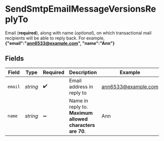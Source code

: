 # SendSmtpEmailMessageVersionsReplyTo

Email (**required**), along with name (_optional_), on which transactional mail recipients will be able to reply back. For example,
**{"email":"ann6533@example.com", "name":"Ann"}**



## Fields

| Field                                                     | Type                                                      | Required                                                  | Description                                               | Example                                                   |
| --------------------------------------------------------- | --------------------------------------------------------- | --------------------------------------------------------- | --------------------------------------------------------- | --------------------------------------------------------- |
| `email`                                                   | *string*                                                  | :heavy_check_mark:                                        | Email address in reply to                                 | ann6533@example.com                                       |
| `name`                                                    | *string*                                                  | :heavy_minus_sign:                                        | Name in reply to. **Maximum allowed characters are 70**.<br/> | Ann                                                       |
